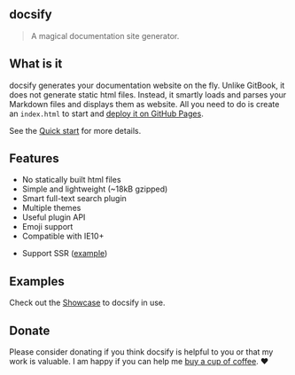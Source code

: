 ## docsify

> A magical documentation site generator.

## What is it

docsify generates your documentation website on the fly. Unlike GitBook, it does not generate static html files. Instead, it smartly loads and parses your Markdown files and displays them as website. All you need to do is create an `index.html` to start and [deploy it on GitHub Pages](deploy.md).

See the [Quick start](quickstart.md) for more details.

## Features

* No statically built html files
* Simple and lightweight (~18kB gzipped)
* Smart full-text search plugin
* Multiple themes
* Useful plugin API
* Emoji support
* Compatible with IE10+
- Support SSR ([example](https://github.com/QingWei-Li/docsify-ssr-demo))

## Examples

Check out the [Showcase](https://github.com/QingWei-Li/docsify/#showcase) to docsify in use.

## Donate

Please consider donating if you think docsify is helpful to you or that my work is valuable. I am happy if you can help me [buy a cup of coffee](https://github.com/QingWei-Li/donate). :heart:
